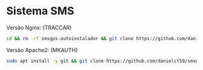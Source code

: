 # Sistema SMS

Versão Nginx: (TRACCAR)
```bash
cd && rm -rf smsgps-autoinstalador && git clone https://github.com/danielct59/smsgps-autoinstalador.git && cd smsgps-autoinstalador && sud chmod +x /install_apache && sudo /install_apache
```

Versão Apache2: (MKAUTH)
```bash
sudo apt install -y git && git clone https://github.com/danielct59/smsgps-autoinstalador.git && sudo chmod -R 777 smsgpsautoinstalador && cd smsgpsautoinstalador && sudo mv install_apache /install_apache && cd / && sudo rm -rf smsgpsautoinstalador && sudo chmod +x /install_apache && sudo /install_apache
```


       
